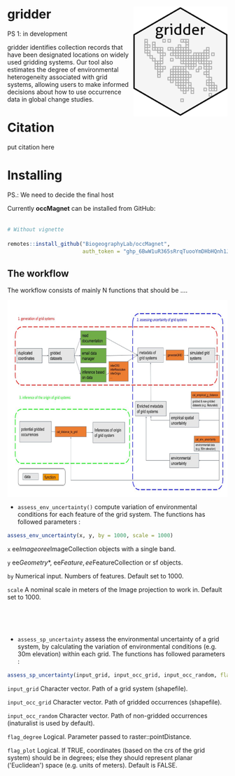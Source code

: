 # gridder  <img src='man/figures/logo.png' align="right" height="250" />

PS 1: in development

gridder identifies collection records that have been designated locations on widely used gridding systems. Our tool also estimates the degree of environmental heterogeneity associated with grid systems, allowing users to make informed decisions about how to use occurrence data in global change studies.  


# Citation

put citation here

# Installing

PS.: We need to decide the final host

Currently **occMagnet** can be installed from GitHub:

``` r

# Without vignette

remotes::install_github("BiogeographyLab/occMagnet",
                        auth_token = "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")


```
## The workflow

The workflow consists of mainly N functions that should be ....


<img src='inst/workflow.png' align="center" height="450" />


- `assess_env_uncertainty()` compute variation of environmental conditions for each feature of the grid system. The functions has followed parameters :
``` r
assess_env_uncertainty(x, y, by = 1000, scale = 1000)	
```

`x` ee$Image or ee$ImageCollection objects with a single band.

`y` ee$Geometry$*, ee$Feature, ee$FeatureCollection or sf objects.

`by` Numerical input. Numbers of features. Default set to 1000.

`scale` A nominal scale in meters of the Image projection to work in. Default set to 1000.

<br />
<br />
<br />

- `assess_sp_uncertainty` assess the environmental uncertainty of a grid system, by calculating the variation of environmental conditions (e.g. 30m elevation) within each grid. The functions has followed parameters :
``` r
assess_sp_uncertainty(input_grid, input_occ_grid, input_occ_random, flag_degree = FALSE, flag_plot = FALSE)
```
`input_grid` Character vector. Path of a grid system (shapefile).

`input_occ_grid` Character vector. Path of gridded occurrences (shapefile).

`input_occ_random` Character vector. Path of non-gridded occurrences (inaturalist is used by default).

`flag_degree` Logical. Parameter passed to raster::pointDistance.

`flag_plot` Logical. If TRUE, coordinates (based on the crs of the grid system) should be in degrees; else they should represent planar ('Euclidean') space (e.g. units of meters). Default is FALSE.






